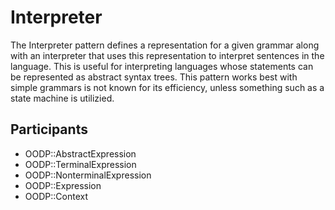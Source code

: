 Interpreter
===========
The Interpreter pattern defines a representation for a given grammar
along with an interpreter that uses this representation to interpret
sentences in the language.  This is useful for interpreting languages
whose statements can be represented as abstract syntax trees. This pattern
works best with simple grammars is not known for its efficiency, unless
something such as a state machine is utilizied.

Participants
------------
* OODP::AbstractExpression
* OODP::TerminalExpression
* OODP::NonterminalExpression
* OODP::Expression
* OODP::Context
